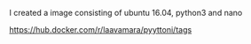 I created a image consisting of ubuntu 16.04, python3 and nano 

https://hub.docker.com/r/laavamara/pyyttoni/tags
